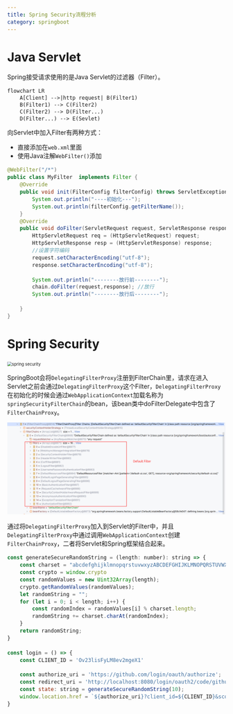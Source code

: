 ```yaml
---
title: Spring Security流程分析
category: springboot
---
```

# Java Servlet

Spring接受请求使用的是Java Servlet的过滤器（Filter）。

```mermaid
flowchart LR
    A[Client] -->|http request| B(Filter1)
    B(Filter1) --> C(Filter2)
    C(Filter2) --> D(Filter...)
    D(Filter...) --> E(Sevlet)
```
向Servlet中加入Filter有两种方式：

* 直接添加在`web.xml`里面
* 使用Java注解`WebFilter()`添加

```java
@WebFilter("/*")
public class MyFilter  implements Filter {
    @Override
    public void init(FilterConfig filterConfig) throws ServletException {
        System.out.println("----初始化---");
        System.out.println(filterConfig.getFilterName());
    }
    @Override
    public void doFilter(ServletRequest request, ServletResponse response, FilterChain chain) throws IOException, ServletException {
        HttpServletRequest req = (HttpServletRequest) request;
        HttpServletResponse resp = (HttpServletResponse) response;
        //设置字符编码
        request.setCharacterEncoding("utf-8");
        response.setCharacterEncoding("utf-8");
        
        System.out.println("--------放行前--------");
        chain.doFilter(request,response); //放行
        System.out.println("--------放行后--------");

    }
}
```

# Spring Security

<img src="https://docs.spring.io/spring-security/reference/_images/servlet/architecture/multi-securityfilterchain.png" alt="spring security" style="zoom: 67%;" />



SpringBoot会将`DelegatingFilterProxy`注册到FilterChain里，请求在进入Servlet之前会通过`DelegatingFilterProxy`这个Filter，`DelegatingFilterProxy`在初始化的时候会通过`WebApplicationContext`加载名称为`springSecurityFilterChain`的bean，该bean类中doFilterDelegate中包含了`FilterChainProxy`。

<img src="https://raw.githubusercontent.com/caohongchuan/blogimg/main/nextimg/image-20241230133737429.png" alt="image-20241230133737429" style="zoom:67%;" />

通过将`DelegatingFilterProxy`加入到Servlet的Filter中，并且`DelegatingFilterProxy`中通过调用`WebApplicationContext`创建`FilterChainProxy`，二者将Servlet和Spring框架结合起来。

```javascript
const generateSecureRandomString = (length: number): string => {
    const charset = "abcdefghijklmnopqrstuvwxyzABCDEFGHIJKLMNOPQRSTUVWXYZ0123456789";
    const crypto = window.crypto
    const randomValues = new Uint32Array(length);
    crypto.getRandomValues(randomValues);
    let randomString = "";
    for (let i = 0; i < length; i++) {
        const randomIndex = randomValues[i] % charset.length;
        randomString += charset.charAt(randomIndex);
    }
    return randomString;
}

const login = () => {
    const CLIENT_ID = 'Ov23lisFyLM8ev2mgeX1'

    const authorize_uri = 'https://github.com/login/oauth/authorize';
    const redirect_uri = 'http://localhost:8080/login/oauth2/code/github';
    const state: string = generateSecureRandomString(10);
    window.location.href = `${authorize_uri}?client_id=${CLIENT_ID}&scope=user:email&redirect_uri=${redirect_uri}&state=${state}`;
}
```

